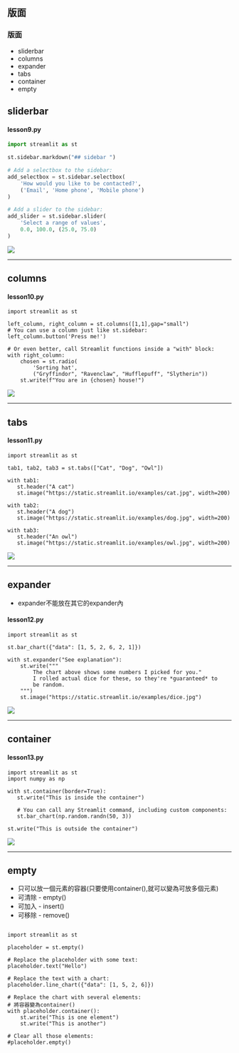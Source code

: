 ## 版面
### 版面
- sliderbar
- columns
- expander
- tabs
- container
- empty

## sliderbar
#### lesson9.py

```python
import streamlit as st

st.sidebar.markdown("## sidebar ")

# Add a selectbox to the sidebar:
add_selectbox = st.sidebar.selectbox(
    'How would you like to be contacted?',
    ('Email', 'Home phone', 'Mobile phone')
)

# Add a slider to the sidebar:
add_slider = st.sidebar.slider(
    'Select a range of values',
    0.0, 100.0, (25.0, 75.0)
)
```

![](./images/pic9.png)

---

## columns

#### lesson10.py

```
import streamlit as st

left_column, right_column = st.columns([1,1],gap="small")
# You can use a column just like st.sidebar:
left_column.button('Press me!')

# Or even better, call Streamlit functions inside a "with" block:
with right_column:
    chosen = st.radio(
        'Sorting hat',
        ("Gryffindor", "Ravenclaw", "Hufflepuff", "Slytherin"))
    st.write(f"You are in {chosen} house!")

```

![](./images/pic10.png)

---

## tabs
#### lesson11.py

```
import streamlit as st

tab1, tab2, tab3 = st.tabs(["Cat", "Dog", "Owl"])

with tab1:
   st.header("A cat")
   st.image("https://static.streamlit.io/examples/cat.jpg", width=200)

with tab2:
   st.header("A dog")
   st.image("https://static.streamlit.io/examples/dog.jpg", width=200)

with tab3:
   st.header("An owl")
   st.image("https://static.streamlit.io/examples/owl.jpg", width=200)
```

![](./images/pic11.png)

---

## expander
- expander不能放在其它的expander內

#### lesson12.py


```
import streamlit as st

st.bar_chart({"data": [1, 5, 2, 6, 2, 1]})

with st.expander("See explanation"):
    st.write("""
        The chart above shows some numbers I picked for you."
        I rolled actual dice for these, so they're *guaranteed* to
        be random.
    """)
    st.image("https://static.streamlit.io/examples/dice.jpg")
```

![](./images/pic12.png)

---

## container
#### lesson13.py

```
import streamlit as st
import numpy as np

with st.container(border=True):
   st.write("This is inside the container")

   # You can call any Streamlit command, including custom components:
   st.bar_chart(np.random.randn(50, 3))

st.write("This is outside the container")
```

![](./images/pic13.png)

---

## empty
- 只可以放一個元素的容器(只要使用container(),就可以變為可放多個元素)
- 可清除 - empty()
- 可加入 - insert()
- 可移除 - remove()

```

import streamlit as st

placeholder = st.empty()

# Replace the placeholder with some text:
placeholder.text("Hello")

# Replace the text with a chart:
placeholder.line_chart({"data": [1, 5, 2, 6]})

# Replace the chart with several elements:
# 將容器變為container()
with placeholder.container():
    st.write("This is one element")
    st.write("This is another")

# Clear all those elements:
#placeholder.empty()
```


